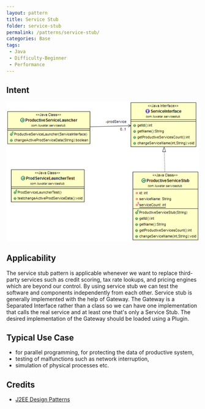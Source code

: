 ```yaml
---
layout: pattern
title: Service Stub
folder: service-stub
permalink: /patterns/service-stub/
categories: Base
tags:
 - Java
 - Difficulty-Beginner
 - Performance
---
```


## Intent


![alt text](./etc/service-stub.png "Service Stub")

## Applicability
The service stub pattern is applicable whenever we want to replace
third-party services such as credit scoring, tax rate lookups, and pricing engines
which are beyond our control. By using service stub we can test the software and
components independently from each other. 
Service stub is generally implemented with the help of Gateway.
The Gateway is a  Separated Interface rather than a  class so we can have 
one implementation that calls the real service and at least one that's only a Service Stub. 
The desired implementation of the Gateway should be loaded using a Plugin.

## Typical Use Case

* for parallel programming, for protecting the data of productive system,
* testing of malfunctions such as network interruption,
* simulation of physical processes etc. 

## Credits

* [J2EE Design Patterns](http://www.amazon.com/J2EE-Design-Patterns-William-Crawford/dp/0596004273/ref=sr_1_2)
